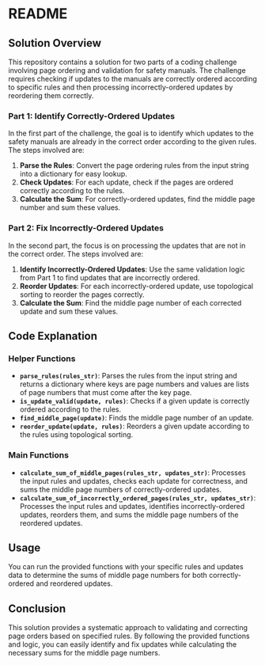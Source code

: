 # README

## Solution Overview

This repository contains a solution for two parts of a coding challenge involving page ordering and validation for safety manuals. The challenge requires checking if updates to the manuals are correctly ordered according to specific rules and then processing incorrectly-ordered updates by reordering them correctly.

### Part 1: Identify Correctly-Ordered Updates

In the first part of the challenge, the goal is to identify which updates to the safety manuals are already in the correct order according to the given rules. The steps involved are:

1. **Parse the Rules**: Convert the page ordering rules from the input string into a dictionary for easy lookup.
2. **Check Updates**: For each update, check if the pages are ordered correctly according to the rules.
3. **Calculate the Sum**: For correctly-ordered updates, find the middle page number and sum these values.

### Part 2: Fix Incorrectly-Ordered Updates

In the second part, the focus is on processing the updates that are not in the correct order. The steps involved are:

1. **Identify Incorrectly-Ordered Updates**: Use the same validation logic from Part 1 to find updates that are incorrectly ordered.
2. **Reorder Updates**: For each incorrectly-ordered update, use topological sorting to reorder the pages correctly.
3. **Calculate the Sum**: Find the middle page number of each corrected update and sum these values.

## Code Explanation

### Helper Functions

- **`parse_rules(rules_str)`**: Parses the rules from the input string and returns a dictionary where keys are page numbers and values are lists of page numbers that must come after the key page.
- **`is_update_valid(update, rules)`**: Checks if a given update is correctly ordered according to the rules.
- **`find_middle_page(update)`**: Finds the middle page number of an update.
- **`reorder_update(update, rules)`**: Reorders a given update according to the rules using topological sorting.

### Main Functions

- **`calculate_sum_of_middle_pages(rules_str, updates_str)`**: Processes the input rules and updates, checks each update for correctness, and sums the middle page numbers of correctly-ordered updates.
- **`calculate_sum_of_incorrectly_ordered_pages(rules_str, updates_str)`**: Processes the input rules and updates, identifies incorrectly-ordered updates, reorders them, and sums the middle page numbers of the reordered updates.

## Usage

You can run the provided functions with your specific rules and updates data to determine the sums of middle page numbers for both correctly-ordered and reordered updates.

## Conclusion

This solution provides a systematic approach to validating and correcting page orders based on specified rules. By following the provided functions and logic, you can easily identify and fix updates while calculating the necessary sums for the middle page numbers.